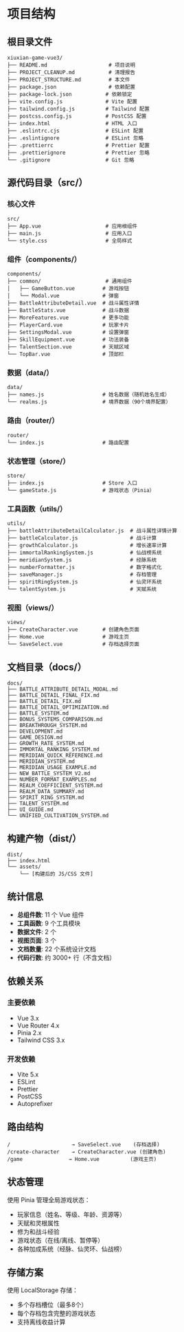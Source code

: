 # 项目结构

## 根目录文件
```
xiuxian-game-vue3/
├── README.md                    # 项目说明
├── PROJECT_CLEANUP.md           # 清理报告
├── PROJECT_STRUCTURE.md         # 本文件
├── package.json                 # 依赖配置
├── package-lock.json           # 依赖锁定
├── vite.config.js              # Vite 配置
├── tailwind.config.js          # Tailwind 配置
├── postcss.config.js           # PostCSS 配置
├── index.html                  # HTML 入口
├── .eslintrc.cjs               # ESLint 配置
├── .eslintignore               # ESLint 忽略
├── .prettierrc                 # Prettier 配置
├── .prettierignore             # Prettier 忽略
└── .gitignore                  # Git 忽略
```

## 源代码目录（src/）

### 核心文件
```
src/
├── App.vue                     # 应用根组件
├── main.js                     # 应用入口
└── style.css                   # 全局样式
```

### 组件（components/）
```
components/
├── common/                     # 通用组件
│   ├── GameButton.vue         # 游戏按钮
│   └── Modal.vue              # 弹窗
├── BattleAttributeDetail.vue  # 战斗属性详情
├── BattleStats.vue            # 战斗数据
├── MoreFeatures.vue           # 更多功能
├── PlayerCard.vue             # 玩家卡片
├── SettingsModal.vue          # 设置弹窗
├── SkillEquipment.vue         # 功法装备
├── TalentSection.vue          # 天赋区域
└── TopBar.vue                 # 顶部栏
```

### 数据（data/）
```
data/
├── names.js                   # 姓名数据（随机姓名生成）
└── realms.js                  # 境界数据（90个境界配置）
```

### 路由（router/）
```
router/
└── index.js                   # 路由配置
```

### 状态管理（store/）
```
store/
├── index.js                   # Store 入口
└── gameState.js               # 游戏状态（Pinia）
```

### 工具函数（utils/）
```
utils/
├── battleAttributeDetailCalculator.js  # 战斗属性详情计算
├── battleCalculator.js                 # 战斗计算
├── growthCalculator.js                 # 增长速率计算
├── immortalRankingSystem.js            # 仙战榜系统
├── meridianSystem.js                   # 经脉系统
├── numberFormatter.js                  # 数字格式化
├── saveManager.js                      # 存档管理
├── spiritRingSystem.js                 # 仙灵环系统
└── talentSystem.js                     # 天赋系统
```

### 视图（views/）
```
views/
├── CreateCharacter.vue        # 创建角色页面
├── Home.vue                   # 游戏主页
└── SaveSelect.vue             # 存档选择页面
```

## 文档目录（docs/）
```
docs/
├── BATTLE_ATTRIBUTE_DETAIL_MODAL.md
├── BATTLE_DETAIL_FINAL_FIX.md
├── BATTLE_DETAIL_FIX.md
├── BATTLE_DETAIL_OPTIMIZATION.md
├── BATTLE_SYSTEM.md
├── BONUS_SYSTEMS_COMPARISON.md
├── BREAKTHROUGH_SYSTEM.md
├── DEVELOPMENT.md
├── GAME_DESIGN.md
├── GROWTH_RATE_SYSTEM.md
├── IMMORTAL_RANKING_SYSTEM.md
├── MERIDIAN_QUICK_REFERENCE.md
├── MERIDIAN_SYSTEM.md
├── MERIDIAN_USAGE_EXAMPLE.md
├── NEW_BATTLE_SYSTEM_V2.md
├── NUMBER_FORMAT_EXAMPLES.md
├── REALM_COEFFICIENT_SYSTEM.md
├── REALM_DATA_SUMMARY.md
├── SPIRIT_RING_SYSTEM.md
├── TALENT_SYSTEM.md
├── UI_GUIDE.md
└── UNIFIED_CULTIVATION_SYSTEM.md
```

## 构建产物（dist/）
```
dist/
├── index.html
└── assets/
    └── [构建后的 JS/CSS 文件]
```

## 统计信息

- **总组件数**: 11 个 Vue 组件
- **工具函数**: 9 个工具模块
- **数据文件**: 2 个
- **视图页面**: 3 个
- **文档数量**: 22 个系统设计文档
- **代码行数**: 约 3000+ 行（不含文档）

## 依赖关系

### 主要依赖
- Vue 3.x
- Vue Router 4.x
- Pinia 2.x
- Tailwind CSS 3.x

### 开发依赖
- Vite 5.x
- ESLint
- Prettier
- PostCSS
- Autoprefixer

## 路由结构

```
/                    → SaveSelect.vue    (存档选择)
/create-character    → CreateCharacter.vue (创建角色)
/game               → Home.vue          (游戏主页)
```

## 状态管理

使用 Pinia 管理全局游戏状态：
- 玩家信息（姓名、等级、年龄、资源等）
- 天赋和灵根属性
- 修为和战斗经验
- 游戏状态（在线/离线、暂停等）
- 各种加成系统（经脉、仙灵环、仙战榜）

## 存储方案

使用 LocalStorage 存储：
- 多个存档槽位（最多8个）
- 每个存档包含完整的游戏状态
- 支持离线收益计算
